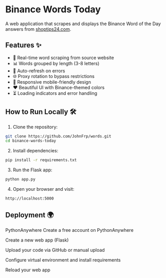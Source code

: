 # Binance Words Today



A web application that scrapes and displays the Binance Word of the Day answers from [shoptips24.com](https://shoptips24.com/binance-word-of-the-day-answer-today/).

## Features ✨

- 🚀 Real-time word scraping from source website
- 📊 Words grouped by length (3-8 letters)
- 🔄 Auto-refresh on errors
- 🌐 Proxy rotation to bypass restrictions
- 📱 Responsive mobile-friendly design
- ❤️ Beautiful UI with Binance-themed colors
- ⏳ Loading indicators and error handling

## How to Run Locally 🛠️

1. Clone the repository:
```bash
git clone https://github.com/JohnFrp/words.git
cd binance-words-today
```

2. Install dependencies:
```bash
pip install -r requirements.txt
```

3. Run the Flask app:
```bash
python app.py
```

4. Open your browser and visit:
```bash
http://localhost:5000
```

## Deployment 🌍
PythonAnywhere
Create a free account on PythonAnywhere

Create a new web app (Flask)

Upload your code via GitHub or manual upload

Configure virtual environment and install requirements

Reload your web app
